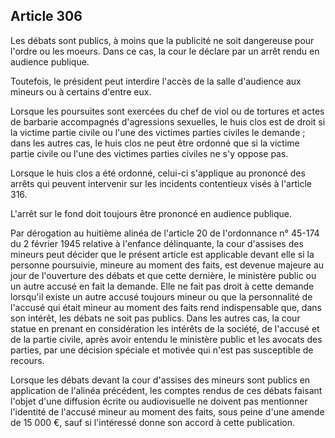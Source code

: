 Article 306
----
Les débats sont publics, à moins que la publicité ne soit dangereuse pour
l'ordre ou les moeurs. Dans ce cas, la cour le déclare par un arrêt rendu en
audience publique.

Toutefois, le président peut interdire l'accès de la salle d'audience aux
mineurs ou à certains d'entre eux.

Lorsque les poursuites sont exercées du chef de viol ou de tortures et actes de
barbarie accompagnés d'agressions sexuelles, le huis clos est de droit si la
victime partie civile ou l'une des victimes parties civiles le demande ; dans
les autres cas, le huis clos ne peut être ordonné que si la victime partie
civile ou l'une des victimes parties civiles ne s'y oppose pas.

Lorsque le huis clos a été ordonné, celui-ci s'applique au prononcé des arrêts
qui peuvent intervenir sur les incidents contentieux visés à l'article 316.

L'arrêt sur le fond doit toujours être prononcé en audience publique.

Par dérogation au huitième alinéa de l'article 20 de l'ordonnance n° 45-174 du 2
février 1945 relative à l'enfance délinquante, la cour d'assises des mineurs
peut décider que le présent article est applicable devant elle si la personne
poursuivie, mineure au moment des faits, est devenue majeure au jour de
l'ouverture des débats et que cette dernière, le ministère public ou un autre
accusé en fait la demande. Elle ne fait pas droit à cette demande lorsqu'il
existe un autre accusé toujours mineur ou que la personnalité de l'accusé qui
était mineur au moment des faits rend indispensable que, dans son intérêt, les
débats ne soit pas publics. Dans les autres cas, la cour statue en prenant en
considération les intérêts de la société, de l'accusé et de la partie civile,
après avoir entendu le ministère public et les avocats des parties, par une
décision spéciale et motivée qui n'est pas susceptible de recours.

Lorsque les débats devant la cour d'assises des mineurs sont publics en
application de l'alinéa précédent, les comptes rendus de ces débats faisant
l'objet d'une diffusion écrite ou audiovisuelle ne doivent pas mentionner
l'identité de l'accusé mineur au moment des faits, sous peine d'une amende de 15
000 €, sauf si l'intéressé donne son accord à cette publication.
